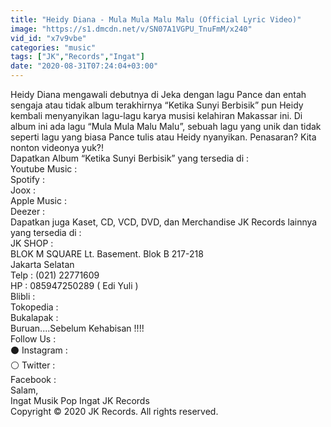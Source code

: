 ```yaml
---
title: "Heidy Diana - Mula Mula Malu Malu (Official Lyric Video)"
image: "https://s1.dmcdn.net/v/SN07A1VGPU_TnuFmM/x240"
vid_id: "x7v9vbe"
categories: "music"
tags: ["JK","Records","Ingat"]
date: "2020-08-31T07:24:04+03:00"
---
```

Heidy Diana mengawali debutnya di Jeka dengan lagu Pance dan entah sengaja atau tidak album terakhirnya “Ketika Sunyi Berbisik” pun Heidy kembali menyanyikan lagu-lagu karya musisi kelahiran Makassar ini. Di album ini ada lagu “Mula Mula Malu Malu”, sebuah lagu yang unik dan tidak seperti lagu yang biasa Pance tulis atau Heidy nyanyikan. Penasaran? Kita nonton videonya yuk?!  <br>Dapatkan Album “Ketika Sunyi Berbisik” yang tersedia di :  <br>Youtube Music :   <br>Spotify :   <br>Joox :   <br>Apple Music :   <br>Deezer :   <br>Dapatkan juga Kaset, CD, VCD, DVD, dan Merchandise JK Records lainnya yang tersedia di :  <br>JK SHOP :  <br>BLOK M SQUARE Lt. Basement. Blok B 217-218  <br>Jakarta Selatan  <br>Telp : (021) 22771609  <br>HP   : 085947250289 ( Edi Yuli )  <br>Blibli :   <br>Tokopedia :   <br>Bukalapak :   <br>Buruan....Sebelum Kehabisan !!!!  <br>Follow Us :  <br>⚫ Instagram :   <br>⚪ Twitter :   <br>Facebook :   <br>Salam,  <br>Ingat Musik Pop Ingat JK Records  <br>Copyright © 2020 JK Records. All rights reserved.
